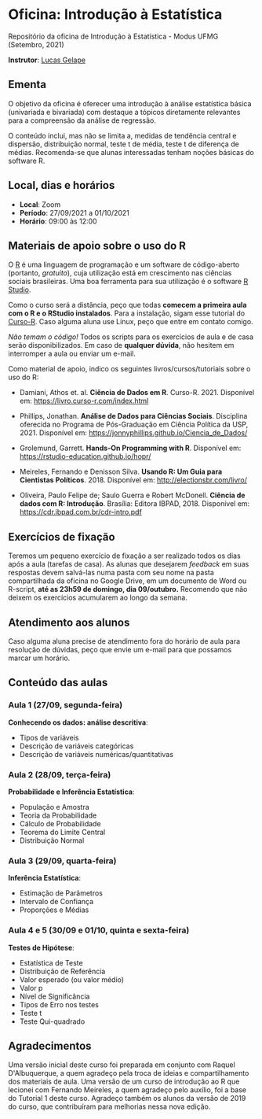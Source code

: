 # Oficina: Introdução à Estatística

Repositório da oficina de Introdução à Estatística - Modus UFMG (Setembro, 2021)

**Instrutor**: [Lucas Gelape](https://lgelape.github.io/)

## Ementa

O objetivo da oficina é oferecer uma introdução à análise estatística básica (univariada e bivariada) com destaque a tópicos diretamente relevantes para a compreensão da análise de regressão.

O conteúdo inclui, mas não se limita a, medidas de tendência central e dispersão, distribuição normal, teste t de média, teste t de diferença de médias. Recomenda-se que alunas interessadas tenham noções básicas do software R.

## Local, dias e horários

* **Local**: Zoom
* **Período**: 27/09/2021 a 01/10/2021
* **Horário**: 09:00 às 12:00

## Materiais de apoio sobre o uso do R

O [R](https://cran.r-project.org/) é uma linguagem de programação e um software de código-aberto (portanto, *gratuito*), cuja utilização está em crescimento nas ciências sociais brasileiras. Uma boa ferramenta para sua utilização é o software [R Studio](https://www.rstudio.com/products/rstudio/download/).

Como o curso será a distância, peço que todas **comecem a primeira aula com o R e o RStudio instalados**. Para a instalação, sigam esse tutorial do [Curso-R](https://livro.curso-r.com/1-instalacao.html). Caso alguma aluna use Linux, peço que entre em contato comigo.

*Não temam o código!* Todos os scripts para os exercícios de aula e de casa serão disponibilizados. Em caso de **qualquer dúvida**, não hesitem em interromper a aula ou enviar um e-mail.

Como material de apoio, indico os seguintes livros/cursos/tutoriais sobre o uso do R:

* Damiani, Athos et. al. **Ciência de Dados em R**. Curso-R. 2021. Disponível em: https://livro.curso-r.com/index.html

* Phillips, Jonathan. **Análise de Dados para Ciências Sociais**. Disciplina oferecida no Programa de Pós-Graduação em Ciência Política da USP, 2021.  Disponível em: https://jonnyphillips.github.io/Ciencia_de_Dados/

* Grolemund, Garrett. **Hands-On Programming with R**. Disponível em: https://rstudio-education.github.io/hopr/

* Meireles, Fernando e Denisson Silva. **Usando R: Um Guia para Cientistas Políticos**. 2018. Disponível em: http://electionsbr.com/livro/

* Oliveira, Paulo Felipe de; Saulo Guerra e Robert McDonell. **Ciência de dados com R: Introdução**. Brasília: Editora IBPAD, 2018. Disponível em: https://cdr.ibpad.com.br/cdr-intro.pdf

## Exercícios de fixação

Teremos um pequeno exercício de fixação a ser realizado todos os dias após a aula (tarefas de casa). As alunas que desejarem *feedback* em suas respostas devem salvá-las numa pasta com seu nome na pasta compartilhada da oficina no Google Drive, em um documento de Word ou R-script, **até as 23h59 de domingo, dia 09/outubro.** Recomendo que não deixem os exercícios acumularem ao longo da semana.

## Atendimento aos alunos

Caso alguma aluna precise de atendimento fora do horário de aula para resolução de dúvidas, peço que envie um e-mail para que possamos marcar um horário.

## Conteúdo das aulas

### Aula 1 (27/09, segunda-feira)

**Conhecendo os dados: análise descritiva**:

* Tipos de variáveis
* Descrição de variáveis categóricas
* Descrição de variáveis numéricas/quantitativas

### Aula 2 (28/09, terça-feira)

**Probabilidade e Inferência Estatística**:

* População e Amostra
* Teoria da Probabilidade
* Cálculo de Probabilidade
* Teorema do Limite Central
* Distribuição Normal

### Aula 3 (29/09, quarta-feira)

**Inferência Estatística**:

* Estimação de Parâmetros
* Intervalo de Confiança
* Proporções e Médias

### Aula 4 e 5 (30/09 e 01/10, quinta e sexta-feira)

**Testes de Hipótese**:

* Estatística de Teste
* Distribuição de Referência
* Valor esperado (ou valor médio)
* Valor p
* Nível de Significância
* Tipos de Erro nos testes
* Teste t
* Teste Qui-quadrado

## Agradecimentos

Uma versão inicial deste curso foi preparada em conjunto com Raquel D'Albuquerque, a quem agradeço pela troca de ideias e compartilhamento dos materiais de aula. Uma versão de um curso de introdução ao R que lecionei com Fernando Meireles, a quem agradeço pelo auxílio, foi a base do Tutorial 1 deste curso. Agradeço também os alunos da versão de 2019 do curso, que contribuíram para melhorias nessa nova edição.

